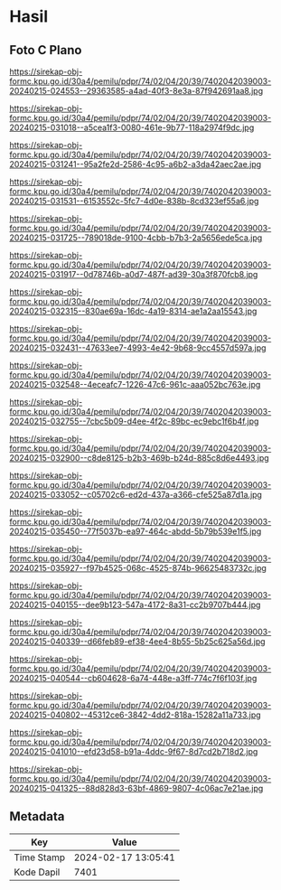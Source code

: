 # Hasil

## Foto C Plano

https://sirekap-obj-formc.kpu.go.id/30a4/pemilu/pdpr/74/02/04/20/39/7402042039003-20240215-024553--29363585-a4ad-40f3-8e3a-87f942691aa8.jpg

https://sirekap-obj-formc.kpu.go.id/30a4/pemilu/pdpr/74/02/04/20/39/7402042039003-20240215-031018--a5cea1f3-0080-461e-9b77-118a2974f9dc.jpg

https://sirekap-obj-formc.kpu.go.id/30a4/pemilu/pdpr/74/02/04/20/39/7402042039003-20240215-031241--95a2fe2d-2586-4c95-a6b2-a3da42aec2ae.jpg

https://sirekap-obj-formc.kpu.go.id/30a4/pemilu/pdpr/74/02/04/20/39/7402042039003-20240215-031531--6153552c-5fc7-4d0e-838b-8cd323ef55a6.jpg

https://sirekap-obj-formc.kpu.go.id/30a4/pemilu/pdpr/74/02/04/20/39/7402042039003-20240215-031725--789018de-9100-4cbb-b7b3-2a5656ede5ca.jpg

https://sirekap-obj-formc.kpu.go.id/30a4/pemilu/pdpr/74/02/04/20/39/7402042039003-20240215-031917--0d78746b-a0d7-487f-ad39-30a3f870fcb8.jpg

https://sirekap-obj-formc.kpu.go.id/30a4/pemilu/pdpr/74/02/04/20/39/7402042039003-20240215-032315--830ae69a-16dc-4a19-8314-ae1a2aa15543.jpg

https://sirekap-obj-formc.kpu.go.id/30a4/pemilu/pdpr/74/02/04/20/39/7402042039003-20240215-032431--47633ee7-4993-4e42-9b68-9cc4557d597a.jpg

https://sirekap-obj-formc.kpu.go.id/30a4/pemilu/pdpr/74/02/04/20/39/7402042039003-20240215-032548--4eceafc7-1226-47c6-961c-aaa052bc763e.jpg

https://sirekap-obj-formc.kpu.go.id/30a4/pemilu/pdpr/74/02/04/20/39/7402042039003-20240215-032755--7cbc5b09-d4ee-4f2c-89bc-ec9ebc1f6b4f.jpg

https://sirekap-obj-formc.kpu.go.id/30a4/pemilu/pdpr/74/02/04/20/39/7402042039003-20240215-032900--c8de8125-b2b3-469b-b24d-885c8d6e4493.jpg

https://sirekap-obj-formc.kpu.go.id/30a4/pemilu/pdpr/74/02/04/20/39/7402042039003-20240215-033052--c05702c6-ed2d-437a-a366-cfe525a87d1a.jpg

https://sirekap-obj-formc.kpu.go.id/30a4/pemilu/pdpr/74/02/04/20/39/7402042039003-20240215-035450--77f5037b-ea97-464c-abdd-5b79b539e1f5.jpg

https://sirekap-obj-formc.kpu.go.id/30a4/pemilu/pdpr/74/02/04/20/39/7402042039003-20240215-035927--f97b4525-068c-4525-874b-96625483732c.jpg

https://sirekap-obj-formc.kpu.go.id/30a4/pemilu/pdpr/74/02/04/20/39/7402042039003-20240215-040155--dee9b123-547a-4172-8a31-cc2b9707b444.jpg

https://sirekap-obj-formc.kpu.go.id/30a4/pemilu/pdpr/74/02/04/20/39/7402042039003-20240215-040339--d66feb89-ef38-4ee4-8b55-5b25c625a56d.jpg

https://sirekap-obj-formc.kpu.go.id/30a4/pemilu/pdpr/74/02/04/20/39/7402042039003-20240215-040544--cb604628-6a74-448e-a3ff-774c7f6f103f.jpg

https://sirekap-obj-formc.kpu.go.id/30a4/pemilu/pdpr/74/02/04/20/39/7402042039003-20240215-040802--45312ce6-3842-4dd2-818a-15282a11a733.jpg

https://sirekap-obj-formc.kpu.go.id/30a4/pemilu/pdpr/74/02/04/20/39/7402042039003-20240215-041010--efd23d58-b91a-4ddc-9f67-8d7cd2b718d2.jpg

https://sirekap-obj-formc.kpu.go.id/30a4/pemilu/pdpr/74/02/04/20/39/7402042039003-20240215-041325--88d828d3-63bf-4869-9807-4c06ac7e21ae.jpg


## Metadata

| Key        | Value               |
| ---------- | ------------------- |
| Time Stamp | 2024-02-17 13:05:41 |
| Kode Dapil | 7401                |



